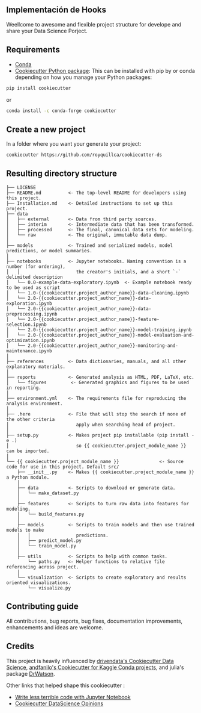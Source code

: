 ## Implementación de Hooks

Weellcome to awesome  and flexible project structure for develope and share your Data Science Porject.

## Requirements

- [Conda](https://docs.conda.io/projects/conda/en/latest/user-guide/install/download.html)
- [Cookiecutter Python package](http://cookiecutter.readthedocs.org/en/latest/installation.html): This can be installed with pip by or conda depending on how you manage your Python packages:

``` bash
pip install cookiecutter
```

or

``` bash
conda install -c conda-forge cookiecutter
```

## Create a new project

In a folder where you want your generate your project:

```bash
cookiecutter https://github.com/royquillca/cookiecutter-ds
```

## Resulting directory structure

    ├── LICENSE
    ├── README.md          <- The top-level README for developers using this project.
    ├── Installation.md    <- Detailed instructions to set up this project.
    ├── data
    │   ├── external       <- Data from third party sources.
    │   ├── interim        <- Intermediate data that has been transformed.
    │   ├── processed      <- The final, canonical data sets for modeling.
    │   └── raw            <- The original, immutable data dump.
    │
    ├── models             <- Trained and serialized models, model predictions, or model summaries.
    │
    ├── notebooks          <- Jupyter notebooks. Naming convention is a number (for ordering),
    │   │                     the creator's initials, and a short `-` delimited description
    │   └── 0.0-example-data-exploratory.ipynb  <- Example notebook ready to be used as script
    │   └── 1.0-{{cookiecutter.project_author_name}}-data-cleaning.ipynb                        
    │   └── 2.0-{{cookiecutter.project_author_name}}-data-exploration.ipynb                        
    │   └── 2.0-{{cookiecutter.project_author_name}}-data-preprocessing.ipynb                        
    │   └── 2.0-{{cookiecutter.project_author_name}}-feature-selection.ipynb                        
    │   └── 2.0-{{cookiecutter.project_author_name}}-model-training.ipynb                        
    │   └── 2.0-{{cookiecutter.project_author_name}}-model-evaluation-and-optimization.ipynb                        
    │   └── 2.0-{{cookiecutter.project_author_name}}-monitoring-and-maintenance.ipynb   
    │            
    ├── references         <- Data dictionaries, manuals, and all other explanatory materials.
    │
    ├── reports            <- Generated analysis as HTML, PDF, LaTeX, etc.
    │   └── figures         <- Generated graphics and figures to be used in reporting.
    │
    ├── environment.yml    <- The requirements file for reproducing the analysis environment.
    │
    ├── .here              <- File that will stop the search if none of the other criteria
    │                         apply when searching head of project.
    │
    ├── setup.py           <- Makes project pip installable (pip install -e .)
    │                         so {{ cookiecutter.project_module_name }} can be imported.
    │
    └── {{ cookiecutter.project_module_name }}               <- Source code for use in this project. Default src/
        ├── __init__.py    <- Makes {{ cookiecutter.project_module_name }} a Python module.
        │
        ├── data           <- Scripts to download or generate data.
        │   └── make_dataset.py
        │
        ├── features       <- Scripts to turn raw data into features for modeling.
        │   └── build_features.py
        │
        ├── models         <- Scripts to train models and then use trained models to make
        │   │                 predictions.
        │   ├── predict_model.py
        │   └── train_model.py
        │
        ├── utils          <- Scripts to help with common tasks.
            └── paths.py   <- Helper functions to relative file referencing across project.
        │
        └── visualization  <- Scripts to create exploratory and results oriented visualizations.
            └── visualize.py

## Contributing guide

All contributions, bug reports, bug fixes, documentation improvements, enhancements and ideas are welcome.

## Credits

This project is heavily influenced by [drivendata's Cookiecutter Data Science](https://github.com/drivendata/cookiecutter-data-science), [andfanilo's Cookiecutter for Kaggle Conda projects](https://github.com/andfanilo/cookiecutter-kaggle), and julia's package [DrWatson](https://juliadynamics.github.io/DrWatson.jl/dev/).

Other links that helped shape this cookiecutter :

- [Write less terrible code with Jupyter Notebook](https://blog.godatadriven.com/write-less-terrible-notebook-code)
- [Cookiecutter DataScience Opinions](http://drivendata.github.io/cookiecutter-data-science/#opinions)
